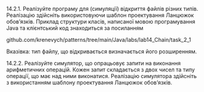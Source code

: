 14.2.1. Реалізуйте програму для (симуляції)
відкриття файлів різних типів. Реалізацію здійсніть використовуючи шаблон
проектування Ланцюжок обов’язків. Приклад структури
класів, написаної мовою програмування Java та клієнтський код знаходиться за
посиланням

github.com/krenevych/patterns/tree/main/Java/labs/lab14_Chain/task_2_1

Вказівка: тип файлу, що відкривається визначається його
розширенням.

14.2.2. Реалізуйте симулятор,
що опрацьовує запити на виконання арифметичних операцій. Кожен запит
складається з двох чисел та типу операції, що має над ними виконатися.
Реалізацію симулятора здійсніть з використанням шаблону проектування Ланцюжок
обов’язків.